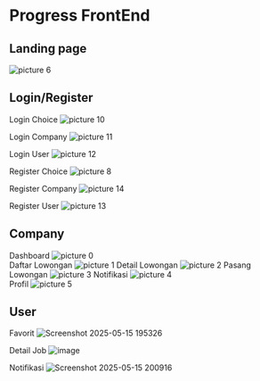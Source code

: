 # Progress FrontEnd

## Landing page

![picture 6](https://i.imgur.com/srcJXXb.png)  

## Login/Register
Login Choice
![picture 10](https://i.imgur.com/wgTIZRJ.png)  

Login Company
![picture 11](https://i.imgur.com/KsvG8hB.png)  

Login User
![picture 12](https://i.imgur.com/6KhHU2P.png)  

Register Choice
![picture 8](https://i.imgur.com/ezbaaef.png) 

Register Company
![picture 14](https://i.imgur.com/zFkuMRv.png)  

Register User
![picture 13](https://i.imgur.com/OD5QA9w.png)  



## Company
Dashboard
![picture 0](https://i.imgur.com/f5zjHvj.png)  
Daftar Lowongan
![picture 1](https://i.imgur.com/3JkhQN6.png)
Detail Lowongan
![picture 2](https://i.imgur.com/ukONN6j.png)
Pasang Lowongan
![picture 3](https://i.imgur.com/hRdxKTi.png) 
Notifikasi
![picture 4](https://i.imgur.com/4K9mXAl.png)  
Profil
![picture 5](https://i.imgur.com/2U8AO2a.png)  

## User
Favorit
![Screenshot 2025-05-15 195326](https://hackmd.io/_uploads/Sk8HUvm-gl.png)

Detail Job
![image](https://hackmd.io/_uploads/rJaDwwm-gg.png)

Notifikasi
![Screenshot 2025-05-15 200916](https://hackmd.io/_uploads/HJ1jDPmZll.png)






